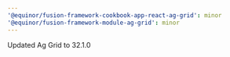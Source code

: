 ```yaml
---
'@equinor/fusion-framework-cookbook-app-react-ag-grid': minor
'@equinor/fusion-framework-module-ag-grid': minor
---
```


Updated Ag Grid to 32.1.0
